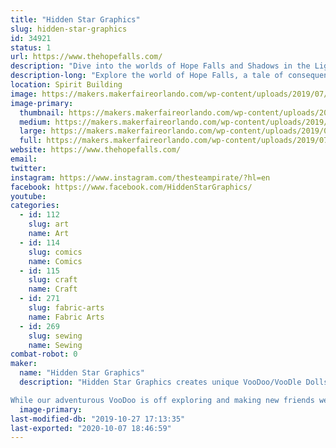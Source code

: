 ```yaml
---
title: "Hidden Star Graphics"
slug: hidden-star-graphics
id: 34921
status: 1
url: https://www.thehopefalls.com/
description: "Dive into the worlds of Hope Falls and Shadows in the Light.  Fire Art, Original canvas, fanart and more. "
description-long: "Explore the world of Hope Falls, a tale of consequences and redemption. Or discover the mysteries surrounding a grounded fae and disapearing magic.   Or geek out on original canvas, geek art and our personal favorite Fire art."
location: Spirit Building
image: https://makers.makerfaireorlando.com/wp-content/uploads/2019/07/Exhibit.jpg
image-primary:
  thumbnail: https://makers.makerfaireorlando.com/wp-content/uploads/2019/07/Exhibit-150x150.jpg
  medium: https://makers.makerfaireorlando.com/wp-content/uploads/2019/07/Exhibit-300x243.jpg
  large: https://makers.makerfaireorlando.com/wp-content/uploads/2019/07/Exhibit.jpg
  full: https://makers.makerfaireorlando.com/wp-content/uploads/2019/07/Exhibit.jpg
website: https://www.thehopefalls.com/
email: 
twitter: 
instagram: https://www.instagram.com/thesteampirate/?hl=en
facebook: https://www.facebook.com/HiddenStarGraphics/
youtube: 
categories:
  - id: 112
    slug: art
    name: Art
  - id: 114
    slug: comics
    name: Comics
  - id: 115
    slug: craft
    name: Craft
  - id: 271
    slug: fabric-arts
    name: Fabric Arts
  - id: 269
    slug: sewing
    name: Sewing
combat-robot: 0
maker:
  name: "Hidden Star Graphics"
  description: "Hidden Star Graphics creates unique VooDoo/VooDle Dolls based off of our original character VooDoo, Double V (Violet VooDoo) and Minnie VooDoo. VooDoo's make the best companions as they love all sorts of adventures and cosplaying as their favorite characters. 

While our adventurous VooDoo is off exploring and making new friends we also create the webcomic series HopeFalls and Shadows in the Light. "
  image-primary: 
last-modified-db: "2019-10-27 17:13:35"
last-exported: "2020-10-07 18:46:59"
---
```

